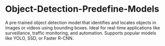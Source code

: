 # Object-Detection-Predefine-Models
A pre-trained object detection model that identifies and locates objects in images or videos using bounding boxes. Ideal for real-time applications like surveillance, traffic monitoring, and automation. Supports popular models like YOLO, SSD, or Faster R-CNN.
